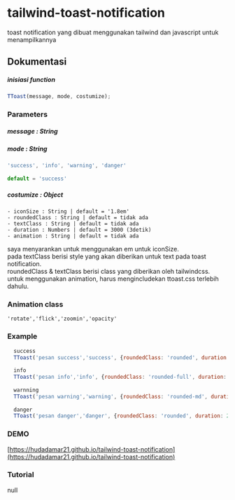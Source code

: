 # tailwind-toast-notification
toast notification yang dibuat menggunakan tailwind dan javascript untuk menampilkannya

## Dokumentasi

##### inisiasi function
```javascript
TToast(message, mode, costumize);
```
### Parameters

##### message : String

##### mode : String
```javascript
'success', 'info', 'warning', 'danger'
  
default = 'success'
```

##### costumize : Object
```
- iconSize : String | default = '1.8em'
- roundedClass : String | default = tidak ada
- textClass : String | default = tidak ada
- duration : Numbers | default = 3000 (3detik)
- animation : String | default = tidak ada
```
saya menyarankan untuk menggunakan em untuk iconSize.  
pada textClass berisi style yang akan diberikan untuk text pada toast notification.  
roundedClass & textClass berisi class yang diberikan oleh tailwindcss.  
untuk menggunakan animation, harus mengincludekan ttoast.css terlebih dahulu.  

### Animation class
```
'rotate','flick','zoomin','opacity'
```

### Example
```javascript
  success
  TToast('pesan success','success', {roundedClass: 'rounded', duration: 3000, animation: 'rotate'})
  
  info
  TToast('pesan info','info', {roundedClass: 'rounded-full', duration: 5000, animation: 'flick'})
  
  warnning
  TToast('pesan warning','warning', {roundedClass: 'rounded-md', duration: 2000, animation: 'zoomin'})
  
  danger
  TToast('pesan danger','danger', {roundedClass: 'rounded', duration: 2500, animation: 'opacity'})
```

### DEMO
[https://hudadamar21.github.io/tailwind-toast-notification](https://hudadamar21.github.io/tailwind-toast-notification)

### Tutorial
null

